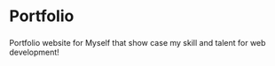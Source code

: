 # Portfolio

<h3></h3> Portfolio website for Myself that show case my skill and talent for web development! </h3>
